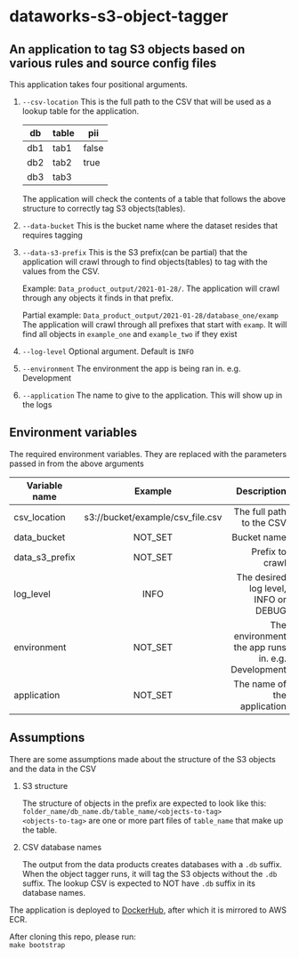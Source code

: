 # dataworks-s3-object-tagger

## An application to tag S3 objects based on various rules and source config files

This application takes four positional arguments.

1. `--csv-location` This is the full path to the CSV that will be used as a lookup table for the application.

    |db |table|pii  |
    |---|-----|-----|
    |db1|tab1 |false|
    |db2|tab2 |true |
    |db3|tab3 |     |
    
    The application will check the contents of a table that follows the above structure to correctly tag S3 objects(tables).

2. `--data-bucket` This is the bucket name where the dataset resides that requires tagging

3. `--data-s3-prefix` This is the S3 prefix(can be partial) that the application will crawl through to find objects(tables) to tag with the values from the CSV.  
   
    Example: `Data_product_output/2021-01-28/`. The application will crawl through any objects it finds in that prefix.  

    Partial example: `Data_product_output/2021-01-28/database_one/examp` The application will crawl through all prefixes that start with `examp`. It will find all objects in `example_one` and `example_two` if they exist

4. `--log-level` Optional argument. Default is `INFO`

5. `--environment` The environment the app is being ran in. e.g. Development

6. `--application` The name to give to the application. This will show up in the logs

## Environment variables

The required environment variables. They are replaced with the parameters passed in from the above arguments

|Variable name|Example|Description|
|---|:---:|---:|
|csv_location| s3://bucket/example/csv_file.csv |The full path to the CSV |
|data_bucket| NOT_SET |Bucket name |
|data_s3_prefix| NOT_SET |Prefix to crawl |
|log_level| INFO |The desired log level, INFO or DEBUG |
|environment| NOT_SET | The environment the app runs in. e.g. Development |
|application| NOT_SET |The name of the application | 

## Assumptions 

There are some assumptions made about the structure of the S3 objects and the data in the CSV  

1. S3 structure  

    The structure of objects in the prefix are expected to look like this: `folder_name/db_name.db/table_name/<objects-to-tag>`  
    `<objects-to-tag>` are one or more part files of `table_name` that make up the table. 
    
2. CSV database names

    The output from the data products creates databases with a `.db` suffix. When the object tagger runs, it will tag the S3 objects without the `.db` suffix. The lookup CSV is expected to NOT have `.db` suffix in its database names. 
    

The application is deployed to [DockerHub](https://hub.docker.com/repository/docker/dwpdigital/dataworks-s3-object-tagger), after which it is mirrored to AWS ECR.

After cloning this repo, please run:  
`make bootstrap`

